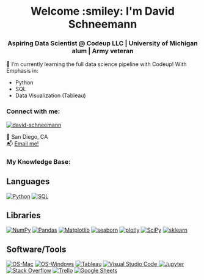 <h1 align="center">Welcome :smiley: I'm David Schneemann</h1>
<h3 align="center">Aspiring Data Scientist @ Codeup LLC | University of Michigan alum | Army veteran</h3>


🌱 I’m currently learning the full data science pipeline with Codeup! With Emphasis in:
  - Python
  - SQL
  - Data Visualization (Tableau)


<h3 align="left">Connect with me:</h3>
<a href="https://www.linkedin.com/in/davidschneemann/" target="blank"><img align="center" src="https://img.shields.io/badge/LinkedIn-blue?style=flat&logo=linkedin&labelColor=black" alt="david-schneemann" /></a>

:round_pushpin: San Diego, CA<br />
📬  [Email me!](david.schneemann1@gmail.com)

<h3 align="left">My Knowledge Base:</h3>

## Languages
<p>
  <a href="#"><img alt="Python" src="https://img.shields.io/badge/Python-00498D.svg?logo=python&logoColor=white"></a>
  <a href="#"><img alt="SQL" src="https://custom-icon-badges.herokuapp.com/badge/SQL-02386E.svg?logo=database&logoColor=white"></a>
</p>
  
## Libraries
<p>
  <a href="#"><img alt="NumPy" src="https://img.shields.io/badge/Numpy-225366.svg?logo=numpy&logoColor=white"></a>
  <a href="#"><img alt="Pandas" src="https://img.shields.io/badge/Pandas-2A677F.svg?logo=pandas&logoColor=white"></a>
  <a href="#"><img alt="Matplotlib" src="https://img.shields.io/badge/Matplotlib-337C99.svg?logo=matplotlib-python&logoColor=white"></a>
  <a href="#"><img alt="seaborn" src="https://img.shields.io/badge/seaborn-3B91B2.svg?logo=pandas&logoColor=white"></a>
  <a href="#"><img alt="plotly" src="https://img.shields.io/badge/plotly-44A6CC.svg?logo=plotly-python&logoColor=white"></a>
  <a href="#"><img alt="SciPy" src="https://img.shields.io/badge/SciPy-4CBBE5.svg?logo=scipy&logoColor=white"></a>
  <a href="#"><img alt="sklearn" src="https://img.shields.io/badge/sklearn-55d0ff.svg?logo=scikitlearn&logoColor=white"></a>
</p>

## Software/Tools
<p>
  <a href="#"><img alt="OS-Mac" src="https://img.shields.io/badge/-OS%20Mac-555555?logo=apple&logoColor=white"></a>
  <a href="#"><img alt="OS-Windows" src="https://img.shields.io/badge/-OS%20Windows-555555?logo=windows&logoColor=blue"></a>
  <a href="#"><img alt="Tableau" src="https://img.shields.io/badge/Tableau-25454C.svg?logo=tableau&logoColor=white"></a>
  <a href="#"><img alt="Visual Studio Code" src="https://img.shields.io/badge/Visual%20Studio%20Code-3D747F.svg?logo=visual-studio-code&logoColor=white">
  <a href="#"><img alt="Jupyter" src="https://img.shields.io/badge/Jupyter-4A8B99.svg?logo=Jupyter&logoColor=white"></a>
  <a href="#"><img alt="Stack Overflow" src="https://img.shields.io/badge/-Stack%20Overflow-63B9CC?logo=stack-overflow&logoColor=white"></a>
  <a href="#"><img alt="Trello" src="https://img.shields.io/badge/Trello-7ce8ff.svg?logo=Trello&logoColor=white"></a>
  <a href="#"><img alt="Google Sheets" src="https://img.shields.io/badge/Google%20Sheets-89EAFF.svg?logo=google%20sheets&logoColor=white"></a>
  
